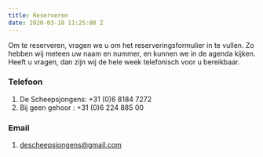 ```yaml
---
title: Reserveren
date: 2020-03-18 11:25:00 Z
---
```


Om te reserveren, vragen we u om het reserveringsformulier in te vullen.
   Zo hebben wij meteen uw naam en nummer, en kunnen we in de agenda kijken.
   Heeft u vragen, dan zijn wij de hele week telefonisch voor u bereikbaar.

### Telefoon

1. De Scheepsjongens: +31 (0)6 8184 7272
2. Bij geen gehoor  : +31 (0)6 224 885 00

### Email

1. descheepsjongens@gmail.com
